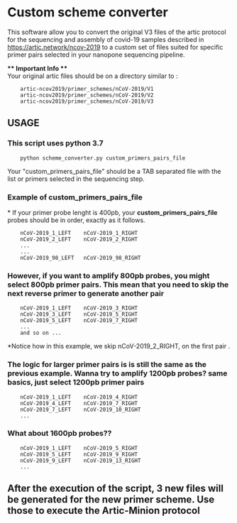 # Custom scheme converter #

This software allow you to convert the original V3 files of the artic protocol for the sequencing and assembly of covid-19 samples described in https://artic.network/ncov-2019 to a custom set of files suited for specific primer pairs selected in your nanopone sequencing pipeline.

<b> ** Important Info ** </b>
<br>
Your original artic files should be on a directory similar to :

        artic-ncov2019/primer_schemes/nCoV-2019/V1
        artic-ncov2019/primer_schemes/nCoV-2019/V2
        artic-ncov2019/primer_schemes/nCoV-2019/V3

## USAGE ## 

### This script uses python 3.7 ###

        python scheme_converter.py custom_primers_pairs_file

Your "custom_primers_pairs_file" should be a TAB separated file with the list or primers selected in the sequencing step.

### Example of custom_primers_pairs_file ###

\* If your primer probe lenght is 400pb, your **custom_primers_pairs_file** probes should be in order, exactly as it follows.

        nCoV-2019_1_LEFT    nCoV-2019_1_RIGHT
        nCoV-2019_2_LEFT    nCoV-2019_2_RIGHT
        ...
        ...
        nCoV-2019_98_LEFT   nCoV-2019_98_RIGHT

### However, if you want to amplify 800pb probes, you might select 800pb primer pairs. This mean that you need to skip the next reverse primer to generate another pair ###

        nCoV-2019_1_LEFT    nCoV-2019_3_RIGHT
        nCoV-2019_3_LEFT    nCoV-2019_5_RIGHT
        nCoV-2019_5_LEFT    nCoV-2019_7_RIGHT
        ...
        and so on ...

*Notice how in this example, we skip nCoV-2019_2_RIGHT, on the first pair .

### The logic for larger primer pairs is is still the same as the previous example. Wanna try to amplify 1200pb probes? same basics, just select 1200pb primer pairs ###

        nCoV-2019_1_LEFT    nCoV-2019_4_RIGHT
        nCoV-2019_4_LEFT    nCoV-2019_7_RIGHT
        nCoV-2019_7_LEFT    nCoV-2019_10_RIGHT
        ...

### What about 1600pb probes?? ###

        nCoV-2019_1_LEFT    nCoV-2019_5_RIGHT
        nCoV-2019_5_LEFT    nCoV-2019_9_RIGHT
        nCoV-2019_9_LEFT    nCoV-2019_13_RIGHT
        ...
## After the execution of the script, 3 new files will be generated for the new primer scheme. Use those to execute the Artic-Minion protocol ##


